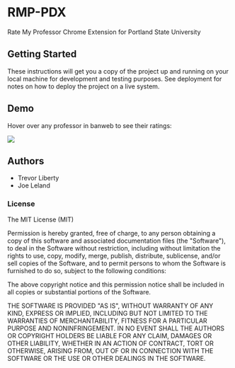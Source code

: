# RMP-PDX
Rate My Professor Chrome Extension for Portland State University

## Getting Started

These instructions will get you a copy of the project up and running on your local machine for development and testing purposes. See deployment for notes on how to deploy the project on a live system.

## Demo

Hover over any professor in banweb to see their ratings:

![](https://i.imgur.com/ur8dMKt.gif)


## Authors
* Trevor Liberty
* Joe Leland

### License
The MIT License (MIT)



Permission is hereby granted, free of charge, to any person obtaining a copy of this software and associated documentation files (the "Software"), to deal in the Software without restriction, including without limitation the rights to use, copy, modify, merge, publish, distribute, sublicense, and/or sell copies of the Software, and to permit persons to whom the Software is furnished to do so, subject to the following conditions:

The above copyright notice and this permission notice shall be included in all copies or substantial portions of the Software.

THE SOFTWARE IS PROVIDED "AS IS", WITHOUT WARRANTY OF ANY KIND, EXPRESS OR IMPLIED, INCLUDING BUT NOT LIMITED TO THE WARRANTIES OF MERCHANTABILITY, FITNESS FOR A PARTICULAR PURPOSE AND NONINFRINGEMENT. IN NO EVENT SHALL THE AUTHORS OR COPYRIGHT HOLDERS BE LIABLE FOR ANY CLAIM, DAMAGES OR OTHER LIABILITY, WHETHER IN AN ACTION OF CONTRACT, TORT OR OTHERWISE, ARISING FROM, OUT OF OR IN CONNECTION WITH THE SOFTWARE OR THE USE OR OTHER DEALINGS IN THE SOFTWARE.

